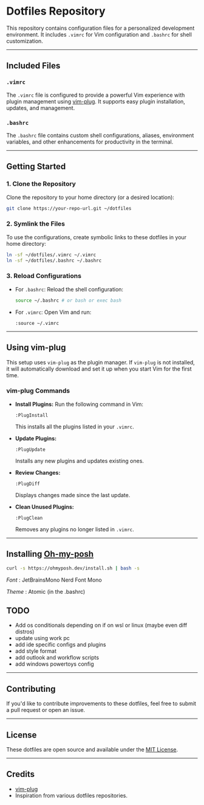# Dotfiles Repository

This repository contains configuration files for a personalized development environment. It includes `.vimrc` for Vim configuration and `.bashrc` for shell customization.

---

## **Included Files**

### `.vimrc`
The `.vimrc` file is configured to provide a powerful Vim experience with plugin management using [vim-plug](https://github.com/junegunn/vim-plug). It supports easy plugin installation, updates, and management.

### `.bashrc`
The `.bashrc` file contains custom shell configurations, aliases, environment variables, and other enhancements for productivity in the terminal.

---

## **Getting Started**

### **1. Clone the Repository**
Clone the repository to your home directory (or a desired location):
```bash
git clone https://your-repo-url.git ~/dotfiles
```

### **2. Symlink the Files**
To use the configurations, create symbolic links to these dotfiles in your home directory:
```bash
ln -sf ~/dotfiles/.vimrc ~/.vimrc
ln -sf ~/dotfiles/.bashrc ~/.bashrc
```

### **3. Reload Configurations**
- For `.bashrc`: Reload the shell configuration:
  ```bash
  source ~/.bashrc # or bash or exec bash
  ```
- For `.vimrc`: Open Vim and run:
  ```vim
  :source ~/.vimrc
  ```

---

## **Using vim-plug**

This setup uses `vim-plug` as the plugin manager. If `vim-plug` is not installed, it will automatically download and set it up when you start Vim for the first time.

### **vim-plug Commands**

- **Install Plugins:** Run the following command in Vim:
  ```vim
  :PlugInstall
  ```
  This installs all the plugins listed in your `.vimrc`.

- **Update Plugins:**
  ```vim
  :PlugUpdate
  ```
  Installs any new plugins and updates existing ones.

- **Review Changes:**
  ```vim
  :PlugDiff
  ```
  Displays changes made since the last update.

- **Clean Unused Plugins:**
  ```vim
  :PlugClean
  ```
  Removes any plugins no longer listed in `.vimrc`.

---

## Installing [Oh-my-posh](https://ohmyposh.dev/docs/installation/linux)

```bash
curl -s https://ohmyposh.dev/install.sh | bash -s
```

*Font* : JetBrainsMono Nerd Font Mono

*Theme* : Atomic (in the .bashrc)
## **TODO**

- Add os conditionals depending on if on wsl or linux (maybe even diff distros)
- update using work pc
- add ide specific configs and plugins
- add style format
- add outlook and workflow scripts
- add windows powertoys config

---

## **Contributing**

If you'd like to contribute improvements to these dotfiles, feel free to submit a pull request or open an issue.

---

## **License**

These dotfiles are open source and available under the [MIT License](LICENSE).

---

## **Credits**

- [vim-plug](https://github.com/junegunn/vim-plug)
- Inspiration from various dotfiles repositories.
